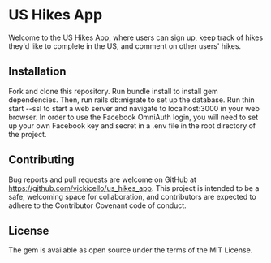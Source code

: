 # US Hikes App

Welcome to the US Hikes App, where users can sign up, keep track of hikes they'd like to complete in the US, and comment on other users' hikes.  

## Installation

Fork and clone this repository. Run bundle install to install gem dependencies. Then, run rails db:migrate to set up the database. Run thin start --ssl to start a web server and navigate to localhost:3000 in your web browser. In order to use the Facebook OmniAuth login, you will need to set up your own Facebook key and secret in a .env file in the root directory of the project.

## Contributing

Bug reports and pull requests are welcome on GitHub at https://github.com/vickicello/us_hikes_app. This project is intended to be a safe, welcoming space for collaboration, and contributors are expected to adhere to the Contributor Covenant code of conduct.

## License

The gem is available as open source under the terms of the MIT License.